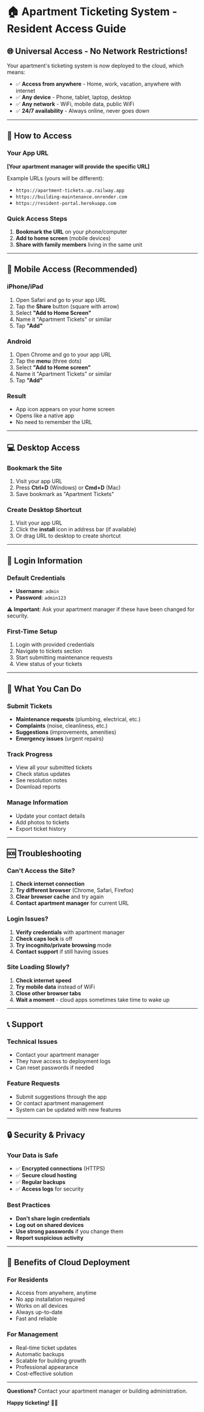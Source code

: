 # 🏠 Apartment Ticketing System - Resident Access Guide

## 🌐 Universal Access - No Network Restrictions!

Your apartment's ticketing system is now deployed to the cloud, which means:
- ✅ **Access from anywhere** - Home, work, vacation, anywhere with internet
- ✅ **Any device** - Phone, tablet, laptop, desktop
- ✅ **Any network** - WiFi, mobile data, public WiFi
- ✅ **24/7 availability** - Always online, never goes down

---

## 🔗 How to Access

### Your App URL
**[Your apartment manager will provide the specific URL]**

Example URLs (yours will be different):
- `https://apartment-tickets.up.railway.app`
- `https://building-maintenance.onrender.com`
- `https://resident-portal.herokuapp.com`

### Quick Access Steps
1. **Bookmark the URL** on your phone/computer
2. **Add to home screen** (mobile devices)
3. **Share with family members** living in the same unit

---

## 📱 Mobile Access (Recommended)

### iPhone/iPad
1. Open Safari and go to your app URL
2. Tap the **Share** button (square with arrow)
3. Select **"Add to Home Screen"**
4. Name it "Apartment Tickets" or similar
5. Tap **"Add"**

### Android
1. Open Chrome and go to your app URL
2. Tap the **menu** (three dots)
3. Select **"Add to Home screen"**
4. Name it "Apartment Tickets" or similar
5. Tap **"Add"**

### Result
- App icon appears on your home screen
- Opens like a native app
- No need to remember the URL

---

## 💻 Desktop Access

### Bookmark the Site
1. Visit your app URL
2. Press **Ctrl+D** (Windows) or **Cmd+D** (Mac)
3. Save bookmark as "Apartment Tickets"

### Create Desktop Shortcut
1. Visit your app URL
2. Click the **install** icon in address bar (if available)
3. Or drag URL to desktop to create shortcut

---

## 🔐 Login Information

### Default Credentials
- **Username**: `admin`
- **Password**: `admin123`

⚠️ **Important**: Ask your apartment manager if these have been changed for security.

### First-Time Setup
1. Login with provided credentials
2. Navigate to tickets section
3. Start submitting maintenance requests
4. View status of your tickets

---

## 🎯 What You Can Do

### Submit Tickets
- **Maintenance requests** (plumbing, electrical, etc.)
- **Complaints** (noise, cleanliness, etc.)
- **Suggestions** (improvements, amenities)
- **Emergency issues** (urgent repairs)

### Track Progress
- View all your submitted tickets
- Check status updates
- See resolution notes
- Download reports

### Manage Information
- Update your contact details
- Add photos to tickets
- Export ticket history

---

## 🆘 Troubleshooting

### Can't Access the Site?
1. **Check internet connection**
2. **Try different browser** (Chrome, Safari, Firefox)
3. **Clear browser cache** and try again
4. **Contact apartment manager** for current URL

### Login Issues?
1. **Verify credentials** with apartment manager
2. **Check caps lock** is off
3. **Try incognito/private browsing** mode
4. **Contact support** if still having issues

### Site Loading Slowly?
1. **Check internet speed**
2. **Try mobile data** instead of WiFi
3. **Close other browser tabs**
4. **Wait a moment** - cloud apps sometimes take time to wake up

---

## 📞 Support

### Technical Issues
- Contact your apartment manager
- They have access to deployment logs
- Can reset passwords if needed

### Feature Requests
- Submit suggestions through the app
- Or contact apartment management
- System can be updated with new features

---

## 🔒 Security & Privacy

### Your Data is Safe
- ✅ **Encrypted connections** (HTTPS)
- ✅ **Secure cloud hosting**
- ✅ **Regular backups**
- ✅ **Access logs** for security

### Best Practices
- **Don't share login credentials**
- **Log out on shared devices**
- **Use strong passwords** if you change them
- **Report suspicious activity**

---

## 🌟 Benefits of Cloud Deployment

### For Residents
- Access from anywhere, anytime
- No app installation required
- Works on all devices
- Always up-to-date
- Fast and reliable

### For Management
- Real-time ticket updates
- Automatic backups
- Scalable for building growth
- Professional appearance
- Cost-effective solution

---

**Questions?** Contact your apartment manager or building administration.

**Happy ticketing!** 🎫✨